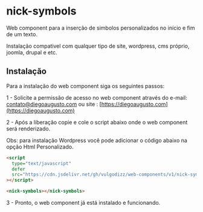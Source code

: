 # nick-symbols

Web component para a inserção de simbolos personalizados no início e fim de um texto.

Instalação compativel com qualquer tipo de site, wordpress, cms próprio, joomla, drupal e etc.

## Instalação

Para a instalação do web component siga os seguintes passos:

1 - Solicite a permissão de acesso no web component através do e-mail: contato@diegoaugusto.com ou site : [https://diegoaugusto.com](https://diegoaugusto.com)

2 - Após a liberação copie e cole o script abaixo onde o web component será renderizado.

Obs: para instalação Wordpress você pode adicionar o código abaixo na opção Html Personalizado.

```html
<script
  type="text/javascript"
  defer
  src="https://cdn.jsdelivr.net/gh/vulgodizz/web-components/v1/nick-symbols/lazy.2.min.js"
></script>

<nick-symbols></nick-symbols>
```

3 - Pronto, o web component já está instalado e funcionando.
